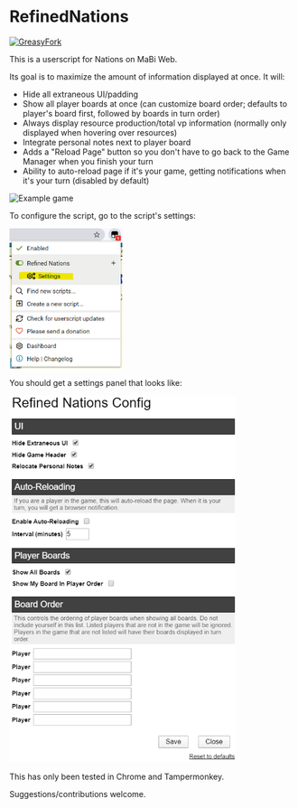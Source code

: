 # RefinedNations

[![GreasyFork](https://img.shields.io/badge/GreasyFork-3.0.1-green)](https://greasyfork.org/en/scripts/403128-refined-nations)

This is a userscript for Nations on MaBi Web.

Its goal is to maximize the amount of information displayed at once.  It will:

* Hide all extraneous UI/padding
* Show all player boards at once (can customize board order; defaults to player's board first, followed by boards in turn order)
* Always display resource production/total vp information (normally only displayed when hovering over resources)
* Integrate personal notes next to player board
* Adds a "Reload Page" button so you don't have to go back to the Game Manager when you finish your turn
* Ability to auto-reload page if it's your game, getting notifications when it's your turn (disabled by default)

<img src="images/nations.png" width="600" alt="Example game" />

To configure the script, go to the script's settings:

<img src="images/menu_settings.png" width="200" alt="Settings menu option" />

You should get a settings panel that looks like:

<img src="images/config.png" width="400" alt="Settings panel" />

This has only been tested in Chrome and Tampermonkey.

Suggestions/contributions welcome.

